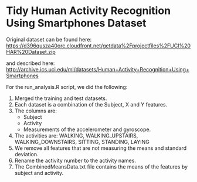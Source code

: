 # Tidy Human Activity Recognition Using Smartphones Dataset

Original dataset can be found here: https://d396qusza40orc.cloudfront.net/getdata%2Fprojectfiles%2FUCI%20HAR%20Dataset.zip 

and described here: http://archive.ics.uci.edu/ml/datasets/Human+Activity+Recognition+Using+Smartphones

For the run_analysis.R script, we did the following:
1. Merged the training and test datasets.
2. Each dataset is a combination of the Subject, X and Y features.
3. The columns are:
	+ Subject
	+ Activity
	+ Measurements of the accelerometer and gyroscope.
4. The activities are: WALKING, WALKING_UPSTAIRS, WALKING_DOWNSTAIRS, SITTING, STANDING, LAYING
5. We remove all features that are not measuring the means and standard deviation.
6. Rename the activity number to the activity names.
5. The CombinedMeansData.txt file contains the means of the features by subject and activity.

